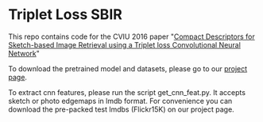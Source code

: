 # Triplet Loss SBIR
This repo contains code for the CVIU 2016 paper "[Compact Descriptors for Sketch-based Image Retrieval using a Triplet loss Convolutional Neural Network](https://doi.org/10.1016/j.cviu.2017.06.007)" 

To download the pretrained model and datasets, please go to our [project page](www.cvssp.org/data/Flicrk25K).

To extract cnn features, please run the script get_cnn_feat.py. It accepts sketch or photo edgemaps in lmdb format. For convenience you can download the pre-packed test lmdbs (Flickr15K) on our project page. 
